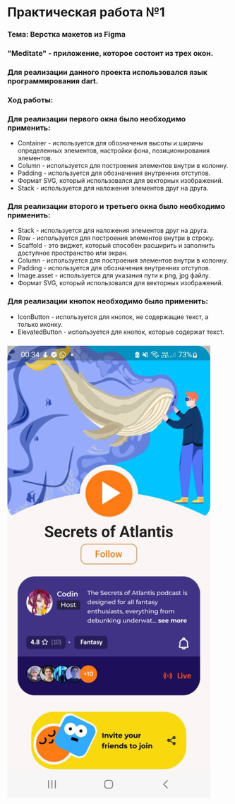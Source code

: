 # Практическая работа №1

### Тема: Верстка макетов из Figma
### "Meditate" - приложение, которое состоит из трех окон.
### Для реализации данного проекта использовался язык программирования dart.
###
### Ход работы:
### Для реализации первого окна было необходимо применить:
- Container - используется для обозначения высоты и ширины определенных элементов, настройки фона, позиционирования элементов.
- Column - используется для построения элементов внутри в колонну.
- Padding - используется для обозначения внутренних отступов.
- Формат SVG, который использовался для векторных изображений.
- Stack - используется для наложения элементов друг на друга.
###
### Для реализации второго и третьего окна было необходимо применить:
- Stack - используется для наложения элементов друг на друга.
- Row - используется для построения элементов внутри в строку.
- Scaffold - это виджет, который способен расширить и заполнить доступное пространство или экран.
- Column - используется для построения элементов внутри в колонну.
- Padding - используется для обозначения внутренних отступов.
- Image.asset - используется для указания пути к png, jpg файлу.
- Формат SVG, который использовался для векторных изображений.
###
### Для реализации кнопок необходимо было применить:
- IconButton - используется для кнопок, не содержащие текст, а только иконку.
- ElevatedButton - используется для кнопок, которые содержат текст.
###

![image](https://github.com/t1meclock/PR1_Flutter/blob/b388d89f6e6a08f308e7a4ce853ded21f8c5b032/assets/images/Maket1_1.png) 
